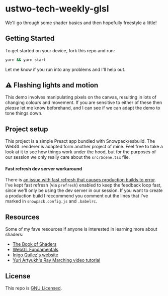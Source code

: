 # ustwo-tech-weekly-glsl

We'll go through some shader basics and then hopefully freestyle a little!

## Getting Started

To get started on your device, fork this repo and run:

```bash
yarn && yarn start
```

Let me know if you run into any problems and I'll help out.

## ⚠️ Flashing lights and motion

This demo involves manipulating pixels on the canvas, resulting in lots of changing colours and movement. If you are sensitive to either of these then _please_ let me know beforehand, and I can see if we can adapt the demo to tone things down.

## Project setup

This project is a simple Preact app bundled with Snowpack/esbuild. The WebGL renderer is adapted form another project of mine. Feel free to take a look at it to see how things work under the hood, but for the purposes of our session we only really care about the `src/Scene.tsx` file.

#### Fast refresh dev server workaround

There is [an issue with fast refresh that causes production builds to error](https://github.com/snowpackjs/snowpack/discussions/1458). I've kept fast refresh (via `prefresh`) enabled to keep the feedback loop fast, since we'll only be using the dev server in our session. If you want to create a production build I reccommend you comment out the lines that I've marked in `snowpack.config.js` and `.babelrc`.

## Resources

Some of my fave resources if anyone is interested in learning more about shaders:

- [The Book of Shaders](https://thebookofshaders.com/)
- [WebGL Fundamentals](https://webgl2fundamentals.org/)
- [Inigo Quilez's website](https://www.iquilezles.org/www/index.htm)
- [Yuri Artyukh's Ray Marching video tutorial](https://youtu.be/q2WcGi3Cr9w)

## License

This repo is [GNU Licensed](https://github.com/neefrehman/manyworlds/blob/main/LICENSE).
